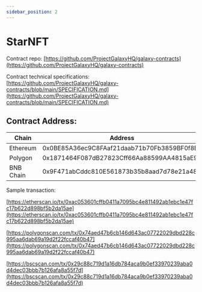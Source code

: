 ```yaml
---
sidebar_position: 2
---
```


# StarNFT

Contract repo: [https://github.com/ProjectGalaxyHQ/galaxy-contracts](https://github.com/ProjectGalaxyHQ/galaxy-contracts)

Contract technical specifications: [https://github.com/ProjectGalaxyHQ/galaxy-contracts/blob/main/SPECIFICATION.md](https://github.com/ProjectGalaxyHQ/galaxy-contracts/blob/main/SPECIFICATION.md)

## Contract Address:

| Chain     | Address                                    |
| --------- | ------------------------------------------ |
| Ethereum  | 0x0BE85A36ec9C8FAaf21daab71b70Fb3859BF0f8B |
| Polygon   | 0x1871464F087dB27823Cff66Aa88599AA4815aE95 |
| BNB Chain | 0x9F471abCddc810E561873b35b8aad7d78e21a48e |

Sample transaction:

[https://etherscan.io/tx/0xac053601cffb0411a7095bc4e811492ab1ebc1e47fc17b622d898bf5b2da15ae](https://etherscan.io/tx/0xac053601cffb0411a7095bc4e811492ab1ebc1e47fc17b622d898bf5b2da15ae)

[https://polygonscan.com/tx/0x74aed47b6cb146d643ac07722029dbd228c995aa6dab69a19d2f22fccaf40b47](https://polygonscan.com/tx/0x74aed47b6cb146d643ac07722029dbd228c995aa6dab69a19d2f22fccaf40b47)

[https://bscscan.com/tx/0x29c88c719d1a16db784aca9b0ef33970239aba0d4dec03bbb7b126afa8a55f7d](https://bscscan.com/tx/0x29c88c719d1a16db784aca9b0ef33970239aba0d4dec03bbb7b126afa8a55f7d)
